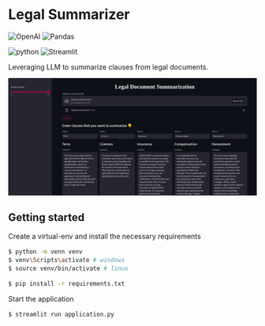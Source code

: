 # Legal Summarizer 

![OpenAI](https://img.shields.io/badge/Openai-74aa9c?style=for-the-badge&logo=openai&logoColor=white) ![Pandas](https://img.shields.io/badge/pandas-%23150458.svg?style=for-the-badge&logo=pandas&logoColor=white)

![python](https://img.shields.io/badge/Python-3.10-3776AB.svg?style=flat&logo=python&logoColor=white) ![Streamlit](https://img.shields.io/badge/Streamlit-1.27.2-FF4B4B.svg?style=flat&logo=Streamlit&logoColor=white)


Leveraging LLM to summarize clauses from legal documents.

![preview](static/images/overview.png)


## Getting started

Create a virtual-env and install the necessary requirements
```bash
$ python -m venn venv
$ venv\Scripts\activate # windows
$ source venv/bin/activate # linux
```

```bash
$ pip install -r requirements.txt 
```

Start the application

```bash 
$ streamlit run application.py
```

